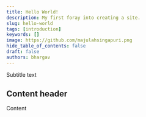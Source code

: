 ```yaml
---
title: Hello World!
description: My first foray into creating a site.
slug: hello-world
tags: [introduction]
keywords: []
image: https://github.com/majulahsingapuri.png
hide_table_of_contents: false
draft: false
authors: bhargav
---
```


Subtitle text

<!-- truncate -->

## Content header

Content

